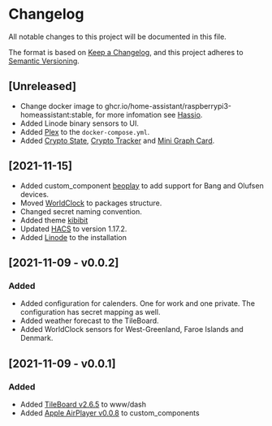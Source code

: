 # Changelog
All notable changes to this project will be documented in this file.

The format is based on [Keep a Changelog](https://keepachangelog.com/en/1.0.0/),
and this project adheres to [Semantic Versioning](https://semver.org/spec/v2.0.0.html).

## [Unreleased]

- Change docker image to ghcr.io/home-assistant/raspberrypi3-homeassistant:stable, for more infomation see
[Hassio](https://www.home-assistant.io/installation/raspberrypi#docker-compose).
- Added Linode binary sensors to UI.
- Added [Plex](https://www.plex.tv/media-server-downloads/) to the ```docker-compose.yml```.
- Added [Crypto State](https://github.com/heyajohnny/cryptoinfo), [Crypto Tracker](https://github.com/BigNocciolino/CryptoTracker) 
  and [Mini Graph Card](https://github.com/kalkih/mini-graph-card).

## [2021-11-15]

- Added custom_component [beoplay](https://github.com/giachello/beoplay) to add support for Bang and Olufsen devices.
- Moved [WorldClock](https://www.home-assistant.io/integrations/worldclock/) to packages structure.
- Changed secret naming convention.
- Added theme [kibibit](https://github.com/Kibibit/hass-kibibit-theme)
- Updated [HACS](https://hacs.xyz/) to version 1.17.2.
- Added [Linode](https://www.home-assistant.io/integrations/linode/) to the installation

## [2021-11-09 - v0.0.2]

### Added

- Added configuration for calenders. One for work and one private. The configuration has secret mapping as well.
- Added weather forecast to the TileBoard.
- Added WorldClock sensors for West-Greenland, Faroe Islands and Denmark.

## [2021-11-09 - v0.0.1]

### Added

- Added [TileBoard v2.6.5](https://github.com/resoai/TileBoard/releases/tag/v2.6.5) to www/dash
- Added [Apple AirPlayer v0.0.8](https://github.com/georgezhao2010/apple_airplayer/releases/tag/v0.0.8) to custom_components